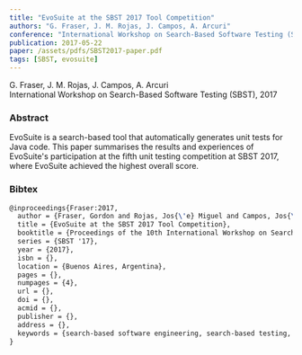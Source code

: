 ```yaml
---
title: "EvoSuite at the SBST 2017 Tool Competition"
authors: "G. Fraser, J. M. Rojas, J. Campos, A. Arcuri"
conference: "International Workshop on Search-Based Software Testing (SBST), 2017"
publication: 2017-05-22
paper: /assets/pdfs/SBST2017-paper.pdf
tags: [SBST, evosuite]
---
```


<!-- Excerpt -->
G. Fraser, J. M. Rojas, J. Campos, A. Arcuri  
International Workshop on Search-Based Software Testing (SBST), 2017


### Abstract

EvoSuite is a search-based tool that automatically generates unit tests for Java code. This paper summarises the results and experiences of EvoSuite's participation at the fifth
unit testing competition at SBST 2017, where EvoSuite achieved the highest overall score.

### Bibtex

```tex
@inproceedings{Fraser:2017,
  author = {Fraser, Gordon and Rojas, Jos{\'e} Miguel and Campos, Jos{\'e} and Arcuri, Andrea},
  title = {EvoSuite at the SBST 2017 Tool Competition},
  booktitle = {Proceedings of the 10th International Workshop on Search-Based Software Testing},
  series = {SBST '17},
  year = {2017},
  isbn = {},
  location = {Buenos Aires, Argentina},
  pages = {},
  numpages = {4},
  url = {},
  doi = {},
  acmid = {},
  publisher = {},
  address = {},
  keywords = {search-based software engineering, search-based testing, test case generation, testing classes},
}
```
